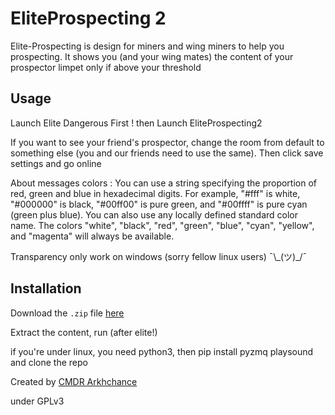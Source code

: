 # EliteProspecting 2


Elite-Prospecting is design for miners and wing miners to help you prospecting.
It shows you (and your wing mates) the content of your prospector limpet only if above your threshold


Usage
--------
Launch Elite Dangerous First !
then Launch EliteProspecting2

If you want to see your friend's prospector, change the room from default to something else (you and our friends need to use the same). Then click save settings and go online

About messages colors :
You can use a string specifying the proportion of red, green and blue in hexadecimal digits. For example, "#fff" is white, "#000000" is black, "#00ff00" is pure green, and "#00ffff" is pure cyan (green plus blue).
You can also use any locally defined standard color name. The colors "white", "black", "red", "green", "blue", "cyan", "yellow", and "magenta" will always be available.

Transparency only work on windows
(sorry fellow linux users) ¯\\\_(ツ)\_/¯


Installation
--------
Download the `.zip` file [here](https://github.com/Arkhchance/EliteProspecting2/releases/latest)

Extract the content, run (after elite!)

if you're under linux, you need python3, then pip install pyzmq playsound
and clone the repo

Created by [CMDR Arkhchance](https://inara.cz/cmdr/10980/)

under GPLv3
